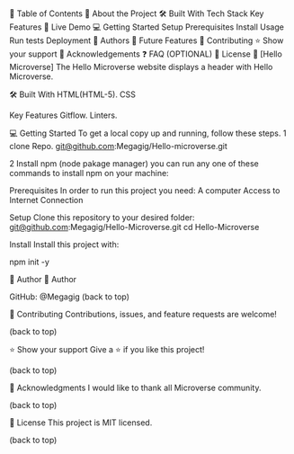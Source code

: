 📗 Table of Contents
📖 About the Project
🛠 Built With
Tech Stack
Key Features
🚀 Live Demo
💻 Getting Started
Setup
Prerequisites
Install
Usage
Run tests
Deployment
👥 Authors
🔭 Future Features
🤝 Contributing
⭐️ Show your support
🙏 Acknowledgements
❓ FAQ (OPTIONAL)
📝 License
📖 [Hello Microverse]
The Hello Microverse website displays a header with Hello Microverse.

🛠 Built With
HTML(HTML-5). CSS

Key Features
Gitflow. Linters.

💻 Getting Started
To get a local copy up and running, follow these steps. 1 clone Repo. git@github.com:Megagig/Hello-microverse.git

2 Install npm (node pakage manager) you can run any one of these commands to install npm on your machine:

Prerequisites
In order to run this project you need: A computer Access to Internet Connection

Setup
Clone this repository to your desired folder: git@github.com:Megagig/Hello-Microverse.git cd Hello-Microverse

Install
Install this project with:

npm init -y

👥 Author
👤 Author

GitHub: @Megagig
(back to top)

🤝 Contributing
Contributions, issues, and feature requests are welcome!

(back to top)

⭐️ Show your support
Give a ⭐️ if you like this project!

(back to top)

🙏 Acknowledgments
I would like to thank all Microverse community.

(back to top)

📝 License
This project is MIT licensed.

(back to top)
